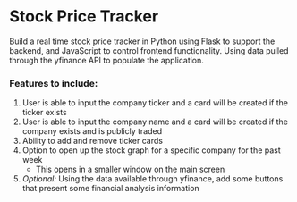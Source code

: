 <h1>Stock Price Tracker</h1>
Build a real time stock price tracker in Python using Flask to support the backend, and JavaScript to control frontend functionality. 
Using data pulled through the yfinance API to populate the application.

<h3>Features to include: </h3>

1. User is able to input the company ticker and a card will be created if the ticker exists
2. User is able to input the company name and a card will be created if the company exists and is publicly traded
3. Ability to add and remove ticker cards
4. Option to open up the stock graph for a specific company for the past week
	- This opens in a smaller window on the main screen
6. *Optional:* Using the data available through yfinance, add some buttons that present some financial analysis information

